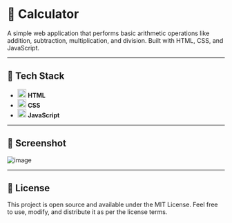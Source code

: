# 🔢 Calculator  

A simple web application that performs basic arithmetic operations like addition, subtraction, multiplication, and division. Built with HTML, CSS, and JavaScript.

---

## 🚀 Tech Stack  

- <img src="https://cdn.jsdelivr.net/gh/devicons/devicon/icons/html5/html5-plain.svg" alt="HTML logo" width="20" height="20"/> **HTML**  
- <img src="https://cdn.jsdelivr.net/gh/devicons/devicon/icons/css3/css3-plain.svg" alt="CSS logo" width="20" height="20"/> **CSS**  
- <img src="https://cdn.jsdelivr.net/gh/devicons/devicon/icons/javascript/javascript-plain.svg" alt="JavaScript logo" width="20" height="20"/> **JavaScript**  

---

## 📸 Screenshot  

![image](https://github.com/user-attachments/assets/2d75f3a6-272f-45b2-9991-57fd2c5548b4)


---

## 📜 License  

This project is open source and available under the MIT License. Feel free to use, modify, and distribute it as per the license terms.

